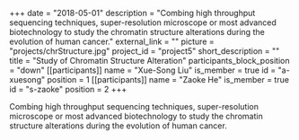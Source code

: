 +++
date = "2018-05-01"
description = "Combing high throughput sequencing techniques, super-resolution microscope or most advanced biotechnology to study the chromatin structure alterations during the evolution of human cancer."
external_link = ""
picture = "projects/chrStructure.jpg"
project_id = "project5"
short_description = ""
title = "Study of Chromatin Structure Alteration"
participants_block_position = "down"
[[participants]]
    name = "Xue-Song Liu"
    is_member = true
    id = "a-xuesong"
    position = 1
[[participants]]
    name = "Zaoke He"
    is_member = true
    id = "s-zaoke"
    position = 2
+++


Combing high throughput sequencing techniques, super-resolution microscope or most advanced biotechnology to study the chromatin structure alterations during the evolution of human cancer.